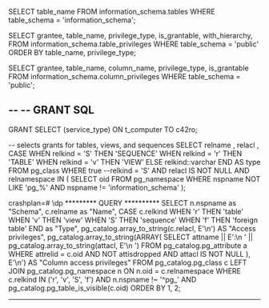 SELECT table_name 
FROM information_schema.tables 
WHERE table_schema = 'information_schema';

SELECT grantee, table_name, privilege_type, is_grantable, with_hierarchy, 
FROM information_schema.table_privileges
WHERE table_schema = 'public'
ORDER BY table_name, privilege_type;

SELECT grantee, table_name, column_name, privilege_type, is_grantable 
FROM information_schema.column_privileges 
WHERE table_schema = 'public';


--
-- GRANT SQL
--
GRANT SELECT (service_type) ON t_computer TO c42ro;

-- selects grants for tables, views, and sequences
SELECT relname
    , relacl
    , CASE WHEN relkind = 'S' THEN 'SEQUENCE' 
        WHEN relkind = 'r' THEN 'TABLE' 
        WHEN relkind = 'v' THEN 'VIEW' 
        ELSE relkind::varchar END AS type
FROM pg_class
WHERE true --relkind = 'S'
  AND relacl IS NOT NULL 
  AND relnamespace IN (
      SELECT oid FROM pg_namespace
      WHERE nspname NOT LIKE 'pg_%' AND nspname != 'information_schema'
);


crashplan=# \dp
********* QUERY **********
SELECT n.nspname as "Schema",
  c.relname as "Name",
  CASE c.relkind WHEN 'r' THEN 'table' WHEN 'v' THEN 'view' WHEN 'S' THEN 'sequence' WHEN 'f' THEN 'foreign table' END as "Type",
  pg_catalog.array_to_string(c.relacl, E'\n') AS "Access privileges",
  pg_catalog.array_to_string(ARRAY(
    SELECT attname || E':\n  ' || pg_catalog.array_to_string(attacl, E'\n  ')
    FROM pg_catalog.pg_attribute a
    WHERE attrelid = c.oid AND NOT attisdropped AND attacl IS NOT NULL
  ), E'\n') AS "Column access privileges"
FROM pg_catalog.pg_class c
     LEFT JOIN pg_catalog.pg_namespace n ON n.oid = c.relnamespace
WHERE c.relkind IN ('r', 'v', 'S', 'f')
  AND n.nspname !~ '^pg_' AND pg_catalog.pg_table_is_visible(c.oid)
ORDER BY 1, 2;
**************************
